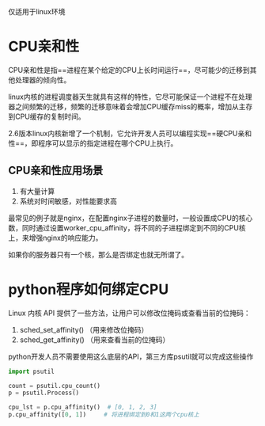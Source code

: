 仅适用于linux环境



# CPU亲和性

CPU亲和性是指==进程在某个给定的CPU上长时间运行==，尽可能少的迁移到其他处理器的倾向性。

linux内核的进程调度器天生就具有这样的特性，它尽可能保证一个进程不在处理器之间频繁的迁移，频繁的迁移意味着会增加CPU缓存miss的概率，增加从主存到CPU缓存的复制时间。

2.6版本linux内核新增了一个机制，它允许开发人员可以编程实现==硬CPU亲和性==，即程序可以显示的指定进程在哪个CPU上执行。



## CPU亲和性应用场景

1. 有大量计算
2. 系统对时间敏感，对性能要求高



最常见的例子就是nginx，在配置nginx子进程的数量时，一般设置成CPU的核心数，同时通过设置worker_cpu_affinity，将不同的子进程绑定到不同的CPU核上，来增强nginx的响应能力。

如果你的服务器只有一个核，那么是否绑定也就无所谓了。





# python程序如何绑定CPU

Linux 内核 API 提供了一些方法，让用户可以修改位掩码或查看当前的位掩码：

1. sched_set_affinity() （用来修改位掩码）
2. sched_get_affinity() （用来查看当前的位掩码）

python开发人员不需要使用这么底层的API，第三方库psutil就可以完成这些操作

```python
import psutil

count = psutil.cpu_count()
p = psutil.Process()

cpu_lst = p.cpu_affinity()  # [0, 1, 2, 3]
p.cpu_affinity([0, 1])     # 将进程绑定到0和1这两个cpu核上
```



